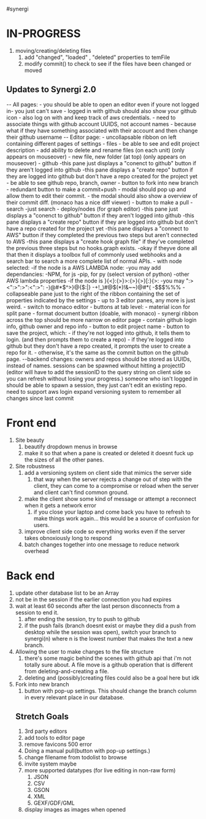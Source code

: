 #synergi
<h1>IN-PROGRESS</h1>
<ol>
	<li>moving/creating/deleting files
		<ol>
			<li>add "changed", "loaded" , "deleted" properties to temFile</li>
			<li>modify commit() to check to see if the files have been changed or moved
		</ol>
	</li>
</ol>



<h2>Updates to Synergi 2.0</h2>
	-- All pages:
		- you should be able to open an editor even if youre not logged in- you just can't save
		- logged in with github should also show your github icon
		- also log on with and keep track of aws credentials.
		- need to associate things with github account UUIDS, not account names
			- because what if they have something associated with their account and then change their github username
	-- Editor page:
		- uncollapsable ribbon on left containing different pages of settings
			- files
				- be able to see and edit project description
				- add ability to delete and rename files (on each unit) (only appears on mouseover)
				- new file, new folder (at top) (only appears on mouseover)
			- github
				-this pane just displays a "conenct to github" button if they aren't logged into github
				-this pane displays a "create repo" button if they are logged into github but don't have a repo created for the project yet
				- be able to see github repo, branch, owner
				- button to fork into new branch
				- redundant button to make a commit+push
					- modal should pop up and allow them to edit their commit.
					- the modal should also show a overview of their commit diff. (monaco has a nice diff viewer)
				- button to make a pull
			- search
				-just search
			- deploy/nodes (for graph editor)
				-this pane just displays a "conenct to github" button if they aren't logged into github
				-this pane displays a "create repo" button if they are logged into github but don't have a repo created for the project yet
				-this pane displays a "connect to AWS" button if they completed the previous two steps but aren't connected to AWS
				-this pane displays a "create hook graph file" if they've completed the previous three steps but no hooks.graph exists.
				-okay if theyve done all that then it displays a toolbox full of commonly used webhooks and a search bar to search a more complete list of normal APIs.
				- with node selected:
					-if the node is a AWS LAMBDA node:
						-you may add dependancies:
							-NPM, for js
							-pip, for py (select version of python)
						-other AWS lambda properties
					-if the node is }{<}:{>}>:{>}{>}[:}{>:
						-you may ":><":>":>":<":>":
							-)@#*$^>}@{$:|}
							-+!_)#@$(*)!&~~)@#*(
							-$$$%%%
		- collapseable pane just to the right of the ribbon containing the set of properties indicated by the settings
		- up to 3 editor panes, any more is just weird.
			- switch to monaco editor
			- buttons at tab level:
				- material icon for split pane
				- format document button (doable, with monaco)
		- synergi ribbon across the top should be more narrow on editor page
			- contain github login info, github owner and repo info
			- button to edit project name
			- button to save the project, which:
				- if they're not logged into github, it tells them to login. (and then prompts them to create a repo)
				- if they're logged into github but they don't have a repo created, it prompts the user to create a repo for it.
				- otherwise, it's the same as the commit button on the github page.
	--backend changes:
		owners and repos should be stored as UUIDs, instead of names.
		sessions can be spawned without hitting a projectID (editor will have to add the sessionID to the query string on client side so you can refresh without losing your progress.)
		someone who isn't logged in should be able to spawn a session, they just can't edit an existing repo.
		need to support aws login
		expand versioning system to remember all changes since last commit




<h1>Front end</h1>
	<ol>
		<li>Site beauty<ol>
			<li>beautify dropdown menus in browse</li>
			<li>make it so that when a pane is created or deleted it doesnt fuck up the sizes of all the other panes.</li>
		</ol></li>
		<li>Site robustness<ol>
			<li>add a versioning system on client side that mimics the server side<ol>
				<li>that way when the server rejects a change out of step with the client, they can come to a compromise or reload when the server and client can't find common ground.</li>
			</ol></li>
			<li>make the client show some kind of message or attempt a reconnect when it gets a network error<ol>
				<li>if you close your laptop and come back you have to refresh to make things work again... this would be a source of confusion for users.</li>
			</ol></li>
			<li>improve client side code so everything works even if the server takes obnoxiously long to respond</li>
			<li>batch changes together into one message to reduce network overhead</li>
		</ol></li>
	</ol>




<h1>Back end</h1>
	<ol>
		<li>update other database list to be an Array</li>
		<li>not be in the session if the earlier connection you had expires</li>
		<li>wait at least 60 seconds after the last person disconnects from a session to end it.
			<ol>
				<li>after ending the session, try to push to github</li>
				<li>if the push fails (branch doesnt exist or maybe they did a push from desktop while the session was open), switch your branch to synergi(n) where n is the lowest number that makes the text a new branch.</li>
			</ol>
		</li>
		<li>Allowing the user to make changes to the file structure
			<ol>
				<li>there's some magic behind the scenes with github api that i'm not totally sure about. A file move is a github operation that is different from deleting-and-creating a file.</li>
				<li>deleting and (possibly)creating files could also be a goal here but idk</li>
			</ol>
		</li>
		<li>Fork into new branch
			<ol><li>button with pop-up settings. This should change the branch column in every relevant place in our database.</li></o>
		</li>
	</ol>

<h2>Stretch Goals</h2>
	<ol>
		<li>3rd party editors</li>
		<li>add tools to editor page</li>
		<li>remove favicons 500 error</li>
		<li>Doing a manual pull(button with pop-up settings.)</li>
		<li>change filename from todolist to browse</li>
		<li>invite system maybe</li>
		<li>more supported datatypes (for live editing in non-raw form)<ol>
			<li>JSON</li>
			<li>CSV</li>
			<li>GSON</li>
			<li>XML</li>
			<li>GEXF/GDF/GML</li>
		</ol></li>
		<li>display images as images when opened</li>
	</ol>




